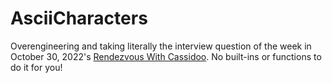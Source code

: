 # AsciiCharacters

Overengineering and taking literally the interview question of the week in October 30, 2022's [Rendezvous With Cassidoo][rendezvous]. No built-ins or functions to do it for you!

[rendezvous]: https://buttondown.email/cassidoo/archive/keep-your-face-to-the-sunshine-and-you-cannot-see-1741/